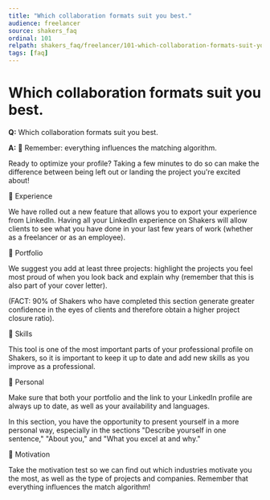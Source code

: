 ```yaml
---
title: "Which collaboration formats suit you best."
audience: freelancer
source: shakers_faq
ordinal: 101
relpath: shakers_faq/freelancer/101-which-collaboration-formats-suit-you-best.md
tags: [faq]
---
```


# Which collaboration formats suit you best.

**Q:** Which collaboration formats suit you best.

**A:** 🎯 Remember: everything influences the matching algorithm.

Ready to optimize your profile? Taking a few minutes to do so can make the difference between being left out or landing the project you're excited about!

🌟 Experience

We have rolled out a new feature that allows you to export your experience from LinkedIn. Having all your LinkedIn experience on Shakers will allow clients to see what you have done in your last few years of work (whether as a freelancer or as an employee).

🌟  Portfolio

We suggest you add at least three projects: highlight the projects you feel most proud of when you look back and explain why (remember that this is also part of your cover letter).

(FACT: 90% of Shakers who have completed this section generate greater confidence in the eyes of clients and therefore obtain a higher project closure ratio).

🌟 Skills

This tool is one of the most important parts of your professional profile on Shakers, so it is important to keep it up to date and add new skills as you improve as a professional.

🌟 Personal

Make sure that both your portfolio and the link to your LinkedIn profile are always up to date, as well as your availability and languages.

In this section, you have the opportunity to present yourself in a more personal way, especially in the sections "Describe yourself in one sentence," "About you," and "What you excel at and why."

🌟 Motivation

Take the motivation test so we can find out which industries motivate you the most, as well as the type of projects and companies. Remember that everything influences the match algorithm!
